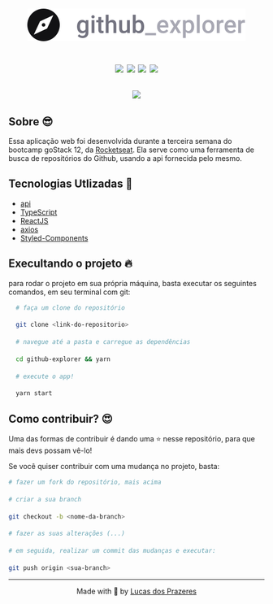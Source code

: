 <h1 align="center">
  <img src=".github/logo.svg" />

  <p align=center>
  <img src="https://img.shields.io/badge/api-github-%233a3a3a" />

  <img src="https://img.shields.io/badge/frontend-reactjs-%232be0ed" />

  <img src="https://img.shields.io/badge/style-styled--components-ff69b4" />

  <img src="https://img.shields.io/badge/from-rocketseat-blueviolet" />
  </P>
</h1>
<p align=center>
  <img src=".github/app.gif" style="width: 540px;">
</p>

<h2>Sobre 😎</h2>

<p>
  Essa aplicação web foi desenvolvida durante a terceira semana do bootcamp goStack 12, da <a href="https://rocketseat.com.br/">Rocketseat</a>. Ela serve como uma ferramenta de busca de repositórios do Github, usando a api fornecida pelo mesmo.
</p>

<h2>Tecnologias Utlizadas 🚀</h2>
<ul>
  <li>
    <a href="https://api.github.com">api</a>
  </li>
  <li>
    <a href="https://www.typescriptlang.org/">TypeScript</a>
  </li>
  <li>
    <a href="https://reactjs.org/">ReactJS</a>
  </li>
  <li>
    <a href="https://github.com/axios/axios">axios</a>
  </li>
  <li>
    <a href="https://styled-components.com/">Styled-Components</a>
  </li>
</ul>

<h2>Execultando o projeto 🔥</h2>

<p>
  para rodar o projeto em sua própria máquina, basta executar os seguintes comandos, em seu terminal com git:
</p>

```bash
  # faça um clone do repositório

  git clone <link-do-repositorio>

  # navegue até a pasta e carregue as dependências

  cd github-explorer && yarn

  # execute o app!

  yarn start
```

<h2>Como contribuir? 😍</h2>

<p>
  Uma das formas de contribuir é dando uma ⭐ nesse repositório, para que mais devs possam vê-lo!

  Se você quiser contribuir com uma mudança no projeto, basta:

  ```bash
  # fazer um fork do repositório, mais acima

  # criar a sua branch

  git checkout -b <nome-da-branch>

  # fazer as suas alterações (...)

  # em seguida, realizar um commit das mudanças e executar:

  git push origin <sua-branch>
  ```
</p>

<hr>

<p align=center>
  Made with 💜 by <a href="https://www.linkedin.com/in/lucas-prazeres/">Lucas dos Prazeres</a>
</p>
